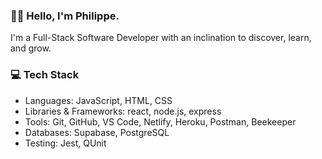 ### 👋🏿 Hello, I'm Philippe.

I'm a Full-Stack Software Developer with an inclination to discover, learn, and grow.

### 💻 Tech Stack
- Languages: JavaScript, HTML, CSS
- Libraries & Frameworks: react, node.js, express 
- Tools: Git, GitHub, VS Code, Netlify, Heroku, Postman, Beekeeper
- Databases: Supabase, PostgreSQL
- Testing: Jest, QUnit


<!--
**philngom/philngom** is a ✨ _special_ ✨ repository because its `README.md` (this file) appears on your GitHub profile.

Here are some ideas to get you started:

- 🔭 I’m currently working on ...
- 🌱 I’m currently learning ...
- 👯 I’m looking to collaborate on ...
- 🤔 I’m looking for help with ...
- 💬 Ask me about ...
- 📫 How to reach me: ...
- 😄 Pronouns: ...
- ⚡ Fun fact: ...
-->
